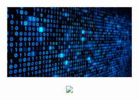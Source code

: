 <div align="center" style="display: inline_block"><img height="160em" src="code.gif"/></div><br>

<div align="center" style="display: inline_block"> <img height="160em" src="https://github-readme-stats.vercel.app/api?username=henriquepedra&show_icons=true&theme=react&include_all_commits=true&count_private=true"/>
</div>
  
